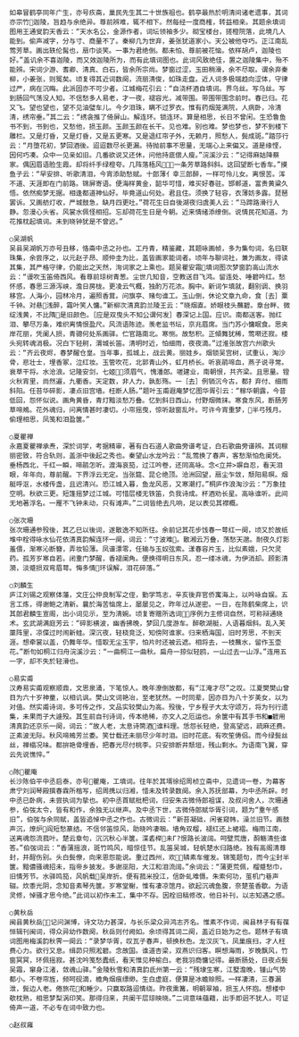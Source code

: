 <!-- { "loadSidebar": true } -->
    如皋冒鹤亭同年广生，亦号疚斋，巢民先生其二十世族祖也。鹤亭最热於明清间诸老遗事，其词亦宗竹迦陵，旨趋与余绝异。尊前辨难，辄不相下。然每经一度商榷，转益相亲。其题余填词图用王通叟韵天香云：“天水名公，金源作者，词坛领袖多少。砌宝楼台，搓橙院落，此境几人能到。偷声减字，分与寸、商量不了。秦柳几为世弃，姜张犹道家小。天公被他夺巧。正江南乱莺芳草。画出轶伦髯也，扇巾谈笑。一事为君绝倒。都未怕、尊前被花恼。依样胡卢，迦陵也好。”盖讥余不喜迦陵，而又效迦陵所为，而有此填词图也。此词风致绝佳，置之迦陵集中，殆不能辨。宋词少游、耆卿、清真、白石，皆余所宗尚。梦窗过涩，玉田稍滑，余不尽取。谓余弃秦柳，小姜张，则冤矣。顷复得其近词数阕，流丽清俊，如珠走盘。近人词多极端趋向涩体，守律过严，病在沉晦。此派固亦不可少者。江城梅花引云：“自浇杯酒自填词。界乌丝。写乌丝。写到肠回气荡没人知。不信愁多人易老，才一夜，褪容光，减带围。带围带围念前时。春已归。花又飞。望也望也，望不见油璧车儿。今夕泪珠，瞒不过罗衣。惟有药烟笼满院，人病卧，冷清清，绣帘垂。”其二云：“绣衾推了倚屏山。解连环。锁连环。算是相思，长日不曾闲。生恐鲁鱼书不到，书到也，又愁他，损玉颜。玉颜玉颜在长干。见也难。别也难。梦也梦也，梦不到楼下雕栏。又是灯昏，又是灯昏，又是五更寒。又是退红帘子外，无赖月，照愁人，鬓成斑。”踏莎行云：“月堕花初，梦回酒後。迢迢数尽长更漏。待抛前事不思量，无端心上来偏又。道是缘悭，因何巧凑。众中一见亲如旧。几番欲说又还休，问他持底偿人瘦。”浣溪沙云：“记得麻姑降蔡家。偶因眉语脸生霞。却将纤手绿橙夸。几阵落梧风，一条芳草路斜斜。这回望断七香车。”摸鱼子云：“早安排、听歌清泪，今宵添助愁赋。十郎薄亻幸三郎醉，一样可怜儿女。离恨苦。浑不道、天涯即在门前路。锦屏寄语。便海样黄金，韶华可惜，难买好春驻。邯郸道，富贵黄粱久悟。依然痴梦无据。相逢都道神仙好。毕竟道山何处。君且住。须换了轻容，衣薄妨多露。琵琶罢诉。又画舫灯收，严城鼓急，缺月四更吐。”荷花生日自後湖夜归虞美人云：“马蹄路滑行人静。忽漫心头省。风裳水佩怪相招。忘却荷花生日是今朝。近来情绪添缭倒。说情民花知道。为花推枕起填词。未到晓钟犹是不曾迟。”

    ○吴湖帆
    吴县吴湖帆万亦号丑移，恪斋中丞之孙也。工丹青，精鉴藏，其题咏画帧，多为集句词，名曰联珠集，余尝序之，以元赵子昂、顺仲圭为比，盖皆画家能词者。顷年与聊词社，兼为画友，得读其集，其严格守律，仍能出之天然，洵词家之上乘也。题吴瞿安霜填词图次梦窗韵高山流水云：“谩吹玉笛倚西风。看尊前琼树青葱。尘世几知音，空教送目飞鸿。留连处、唾碧吟红。愁怀感，春思三源泻峡，澹日房栊。更凌云气概，独酌万花浓。胸中。新词乍填就，翻别调、换羽移宫。人海小，园林冷月，遍照香茸。问旗亭、赌句谁工。玉山倒，休论文章九命，食［去］粟千钟。对悬浅醉，霜叶笑人慵。”新柳次清真韵兰陵王云：“晓烟直。娇眼枝头蘸碧。章台畔、微绽浅黄，不比隋是旧颜色。［应是双曳头不知公谓何发］春深记上国。应识。南都送客。抛红泪、攀尽万条，难织离情恨盈尺。风流语陈迹。羡老监书坛，京兆眉席。当门苏小慵眠食。思夹岸花丽，凭阑人损，青骢何处系画驿。伫官路南北。寒恻。故愁积。正傾舞犹稀，莺啭还寂。楼头宛转魂消极。况白下轻舸，渭城长笛。清明时近，怕细雨，夜夜滴。”过淮张故宫六州歌头云：“齐云夜烬，春梦醒仓皇。当年事，孤城上，战云黄。丽娃乡。烟锁吴宫树，试重认，淘沙骨，悲壮士，埋香冢，泣红妆。玉管吹花，北郭青山外，虹月桥长。听哀鹃啼血，燕子说寻常。衰草干将。水沧浪。记隆安剑，七姬，须眉气，愧潘郎。嗟建业，南朝恨，共齐梁。且思量。镫火秋宵里，尚然遍，九衢香。天定数，非人力，孰彭殇。一［去］例销沉今古，都扌弃付、细雨斜阳。任苔华碎影，凄点旧宫墙。枉断人肠。”题叶玉甫遐庵梦忆图华胥引云：“稼华朝露，今昔低回，怨怀似说。画角黄昏，青灯黯淡愁万叠。忆到斜日西山，付野烟微抹。寒食东风，断肠芳草啼鴂。花外魂归，问离情甚时凄切。小帘摇曳，惊听敲窗乱叶。可许今宵重梦，半弓残月。偷理相思，凤笺和泪盈箧。”

    ○夏瞿禅
    永嘉夏瞿禅承焘，深於词学，考据精审，著有白石道人歌曲旁谱考证，白石歌曲旁谱辨。其词稼丽密致，符合轨则，盖浙中後起之秀也。秦望山水龙吟云：“乱莺换了春声，客愁渐怕危阑凭。垂杨西北，千红一瞬，啼鹃怎听。渡海哀笳，过江吟卷，还同高咏。念<立并>竮自忍，看天泪眼，年年向，尊前醒。下界浮云无定。当张筵、昆仑绝顶。沧洲回望，扇尘乍敛，颓阳易暝。烟艇呼沤，水楼传盏，且迟清兴。恐江城入暮，鱼龙风恶，又寒潮打。”桐庐作浪淘沙云：“万象挂空明。秋欲三更。短篷摇梦过江城。可惜层楼无铁笛，负我诗成。杯酒劝长星。高咏谁听。此间无地著浮名。一雁不飞钟未动，只有滩声。”二词皆绝去凡响，足以表见其襟概。

    ○张次珊
    张次珊通参殁後，其乙巳以後词，遂散逸不知所往。余前记其花步饯春一萼红一阕，顷又於故纸堆中栓得咏水仙花依清真韵解连环一阕，词云：“寸波难。散湘云万叠，荡愁天邈。耐夜久灯影羞偎，渐寒沁断簪，弄妆铅薄。凤谱漂零，任输与玉奴弦索。漾春容片玉，比似素娥，只欠灵药。孤芳岁寒自若。闭重门梦醒，香褪阑角。便换得明日东风，忍一缕冰魂，为伊消却。顾影清漪，淡蹙损双弯眉萼。悔多情环误解，泪花碎落。”

    ○刘麟生
    庐江刘锡之观察体藩，文庄公仲良制军之侄，勤学笃志，辛亥後弃官侨寓海上，以吟咏自娱。五言工炼，得谢鲍之清新。曩於海苦恼席上，屡屡见之，昨年过从遂密。一日，在陈鹤柴席上，识其郎君麟生宣阁，出小词见示，至为清婉。顷复寄赠所选词，序例力主修词自然，可称辩通晓术。玄武湖满庭芳云：“碎影横波，幽香拂晚，梦回几度游车。醉欹湖艇，人语暮烟斜。乱入芙蕖阵里，凉偞过时闹新蛙。深沉夜，轻桡竞泛，知傍阿谁家。归来栖海国，旧时芳思，不到天涯。想牵裳以盖，仍舞年华。惜取无尘玉宇，怕片时还被云遮。相将去，一枝蘸水，留作玉壶花。”断句如桐江归舟浣溪沙云：“一曲桐江一曲秋。扁舟一掠似轻鸥，一山过去一山浮。”连用五一字，却不失於轻滑也。

    ○易实甫
    汉寿易实甫观察顺鼎，文思泉涌，下笔惊人。晚年潦倒故都，有“江淹才尽”之叹。江夏樊樊山曾目为六十岁神童，以相讥讽。樊山文词艳冶，至老犹然。一时同辈，因亦目为八十岁美女，以为对值。然实甫诗词，多可传之作，文品实较樊山为高。殁後，宁乡程子大太守颂万，将为刊行遗集，未果而子大遽殁。其生前自刊诗词，传本绝稀，亦文人之厄运也。余箧中有其手书和■碧用清真韵还京乐一阕，词云：“故人老，太息诗筒酒谁料理。恁怨长轻绝，登高望远，疏麻还费。正素波无际。秋风啼鴂芳兰委。笑廿载还未丽尽少年时泪。旧时花底。有吹笙俦侣。而今绿鬓丝丝，禅榻况味。都拚艳骨埋香，把春光尽付桃李。只安排断井颓垣，残山剩水。为语南飞翼，穿云先说憔悴。”

    ○陈瞿庵
    长沙陈伯平中丞启泰，亦号瞿庵，工填词。往年於其壻徐绍周桢立斋中，见遗词一卷，为幕客肃宁刘润琴殿撰春霖所楷写，绍周携以归湘，惜未及转录数阕。余入苏抚部幕，为中丞所辟。时中丞已卧病，未尝执词为挚也。初中丞首赋枇杷词，归安朱古微侍郎祖谋，及叔问舍人，次珊通参，伯弢太令，皆有和作，余独无以继声。及中丞下世，古微侍郎赋华胥引词，题为“重午感旧”，伯弢与余同赋，盖皆追悼中丞之作也。古微词云：“新苔凝础，闲雀窥帏，澡兰旧节。画鼓声沉，燎炉阎短愁篆结。不信邻笛惊风，助晓吟凄咽。墙角双榴，褪红还上裙褶。梅雨江南，送离魂怨流菰叶。楚云章句，沉沉秋心半箧。渫砉榉未Γ?恨路长波阔。呵壁荒唐，酹觞清些谁答。”伯弢词云：“香蒲摇浪，斑竹鸣风，暗惊佳节。乱笛吴城，轻帆楚水归路绝。独有高阁清尊封，井酲伤别。头白鬓僚，向来恩怨能说。重过西州，欢辚素车催发。锦笺题句，而今尘封半箧。黯儂骚魂招未，指帝乡披发。多谢巫阳，大江和泪流阔。”余词云：“蒲更荒佩，榴蹙愁巾，旧情芳节。水驿鸣笳，风帆载吴岸折。便有菰米投江，信卧虬难慑。朱索何功，茧机门巷声辍。炊黍光阴，念知音素琴先箧。岁寒堂榭，惟有凄凉馆月。欲起沉魂鱼腹，奈楚茧香歇。为语灵修，悼骚才思今绝。”此词以初作未工，集中不存。因栓旧稿修改，他日补刊，以志知遇之感。

    ○黄秋岳
    闽县黄秋岳，记问渊博，诗文功力甚深，与长乐梁众异鸿志齐名。惟素不作词，闽县林子有有葆恒辑刊闽词，得众异幼作数阕，秋岳则付阙如。余顷得其词二阕，盖近日始为之也。题林子有填词图用梅溪韵秋霁一阕云：“录梦华胥，叹瓦子春声，顿换秋色。龙汉灰飞，凤巢痕扫，才人枉费心力。欲行又息。缉茆只照淞碧。念故国。谁道杏梁，双燕识归客。瞑想海雨，岁晚飘风，竹窗冥冥，环佩摇寂。甚沈吟笺愁蠹纸，看天惟见种榆白。老我羽商慵记得。最断肠处，日夜点鬓吴霜，窜身江渚，敛魂山驿。”金陵秋雪和清真韵氐州第一云：“残埭生寒，江墅澹晚，锺山气势都小。不卷帘旌，频呵砚滴，檐角烟痕缥缈。生白虚庭，便算是冰蟾赊照。一样凄清，三春漏泄，鬓边人老。倦旅花和睡少。只赢取路迢情绕。昨夜熏篝，明朝翠袖，损玉人怀抱。想楼中欹枕熟，相思梦梨涡印笑。那得归来，共阑干层琼映晓。”二词意味蕴藉，出手即迥不犹人。可证倚声一道，不必专在词中致力也。

    ○赵叔雍
